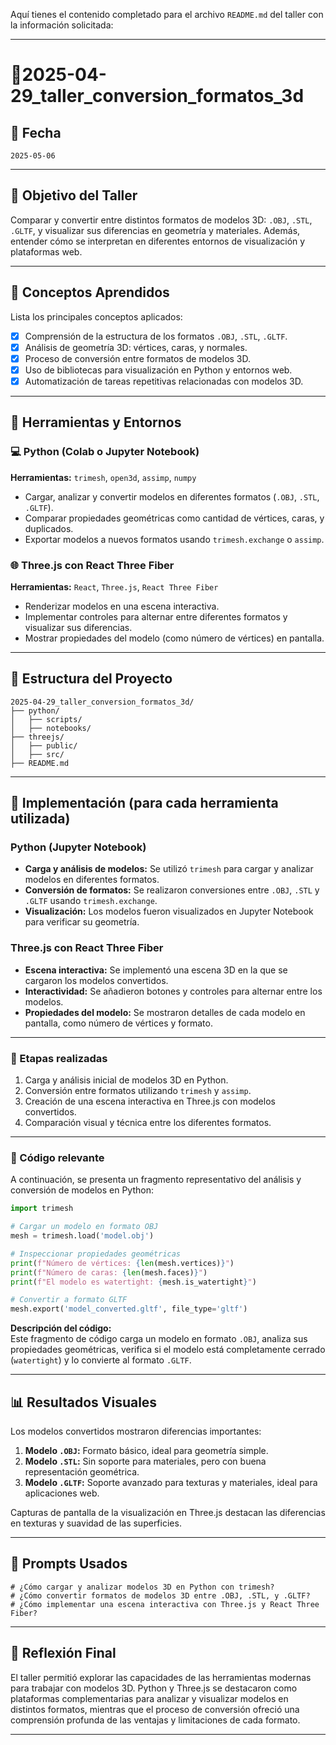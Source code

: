 Aquí tienes el contenido completado para el archivo `README.md` del taller con la información solicitada:

---

# 🧪2025-04-29_taller_conversion_formatos_3d

## 📅 Fecha  
`2025-05-06`  

---

## 🎯 Objetivo del Taller  

Comparar y convertir entre distintos formatos de modelos 3D: `.OBJ`, `.STL`, `.GLTF`, y visualizar sus diferencias en geometría y materiales. Además, entender cómo se interpretan en diferentes entornos de visualización y plataformas web.  

---

## 🧠 Conceptos Aprendidos  

Lista los principales conceptos aplicados:  

- [x] Comprensión de la estructura de los formatos `.OBJ`, `.STL`, `.GLTF`.  
- [x] Análisis de geometría 3D: vértices, caras, y normales.  
- [x] Proceso de conversión entre formatos de modelos 3D.  
- [x] Uso de bibliotecas para visualización en Python y entornos web.  
- [x] Automatización de tareas repetitivas relacionadas con modelos 3D.  

---

## 🔧 Herramientas y Entornos  

### 💻 Python (Colab o Jupyter Notebook)  

**Herramientas:** `trimesh`, `open3d`, `assimp`, `numpy`  

- Cargar, analizar y convertir modelos en diferentes formatos (`.OBJ`, `.STL`, `.GLTF`).  
- Comparar propiedades geométricas como cantidad de vértices, caras, y duplicados.  
- Exportar modelos a nuevos formatos usando `trimesh.exchange` o `assimp`.  

### 🌐 Three.js con React Three Fiber  

**Herramientas:** `React`, `Three.js`, `React Three Fiber`  

- Renderizar modelos en una escena interactiva.  
- Implementar controles para alternar entre diferentes formatos y visualizar sus diferencias.  
- Mostrar propiedades del modelo (como número de vértices) en pantalla.  

---

## 📁 Estructura del Proyecto  

```
2025-04-29_taller_conversion_formatos_3d/
├── python/  
│   ├── scripts/  
│   ├── notebooks/  
├── threejs/  
│   ├── public/  
│   ├── src/  
├── README.md  
```

---

## 🧪 Implementación (para cada herramienta utilizada)  

### Python (Jupyter Notebook)  

- **Carga y análisis de modelos:** Se utilizó `trimesh` para cargar y analizar modelos en diferentes formatos.  
- **Conversión de formatos:** Se realizaron conversiones entre `.OBJ`, `.STL` y `.GLTF` usando `trimesh.exchange`.  
- **Visualización:** Los modelos fueron visualizados en Jupyter Notebook para verificar su geometría.  

### Three.js con React Three Fiber  

- **Escena interactiva:** Se implementó una escena 3D en la que se cargaron los modelos convertidos.  
- **Interactividad:** Se añadieron botones y controles para alternar entre los modelos.  
- **Propiedades del modelo:** Se mostraron detalles de cada modelo en pantalla, como número de vértices y formato.  

---

### 🔹 Etapas realizadas  

1. Carga y análisis inicial de modelos 3D en Python.  
2. Conversión entre formatos utilizando `trimesh` y `assimp`.  
3. Creación de una escena interactiva en Three.js con modelos convertidos.  
4. Comparación visual y técnica entre los diferentes formatos.  

---

### 🔹 Código relevante  

A continuación, se presenta un fragmento representativo del análisis y conversión de modelos en Python:  

```python
import trimesh

# Cargar un modelo en formato OBJ
mesh = trimesh.load('model.obj')

# Inspeccionar propiedades geométricas
print(f"Número de vértices: {len(mesh.vertices)}")
print(f"Número de caras: {len(mesh.faces)}")
print(f"El modelo es watertight: {mesh.is_watertight}")

# Convertir a formato GLTF
mesh.export('model_converted.gltf', file_type='gltf')
```

**Descripción del código:**  
Este fragmento de código carga un modelo en formato `.OBJ`, analiza sus propiedades geométricas, verifica si el modelo está completamente cerrado (`watertight`) y lo convierte al formato `.GLTF`.  

---

## 📊 Resultados Visuales  

Los modelos convertidos mostraron diferencias importantes:  

1. **Modelo `.OBJ`:** Formato básico, ideal para geometría simple.  
2. **Modelo `.STL`:** Sin soporte para materiales, pero con buena representación geométrica.  
3. **Modelo `.GLTF`:** Soporte avanzado para texturas y materiales, ideal para aplicaciones web.  

Capturas de pantalla de la visualización en Three.js destacan las diferencias en texturas y suavidad de las superficies.  

---

## 🧩 Prompts Usados  

```text
# ¿Cómo cargar y analizar modelos 3D en Python con trimesh?
# ¿Cómo convertir formatos de modelos 3D entre .OBJ, .STL, y .GLTF?
# ¿Cómo implementar una escena interactiva con Three.js y React Three Fiber?
```

---

## 💬 Reflexión Final  

El taller permitió explorar las capacidades de las herramientas modernas para trabajar con modelos 3D. Python y Three.js se destacaron como plataformas complementarias para analizar y visualizar modelos en distintos formatos, mientras que el proceso de conversión ofreció una comprensión profunda de las ventajas y limitaciones de cada formato.  

---
